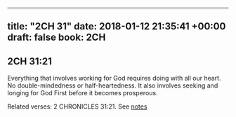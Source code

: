 
---
title: "2CH 31"
date: 2018-01-12 21:35:41 +00:00
draft: false
book: 2CH
---

## 2CH 31:21

Everything that involves working for God requires doing with all our heart. No double-mindedness or half-heartedness. It also involves seeking and longing for God First before it becomes prosperous.

Related verses: 2 CHRONICLES 31:21. See [notes](https://my.bible.com/notes/2811332432656851195)

